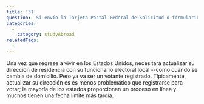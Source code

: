 ```yaml
---
title: '31'
question: 'Si envío la Tarjeta Postal Federal de Solicitud o formulario FPCA (Federal Post Card Application) ¿qué sucede cuando regrese a los Estados Unidos?'
categories:
  - 
    category: studyAbroad
relatedFaqs:
  -
---
```

Una vez que regrese a vivir en los Estados Unidos, necesitará actualizar su dirección de residencia con su funcionario electoral local --como cuando se cambia de domicilio. Pero ya va ser un votante registrado. Típicamente, actualizar su dirección es es menos problemático que registrarse para votar; la mayoría de los estados proporcionan un proceso en línea y muchos tienen una fecha límite más tardía.